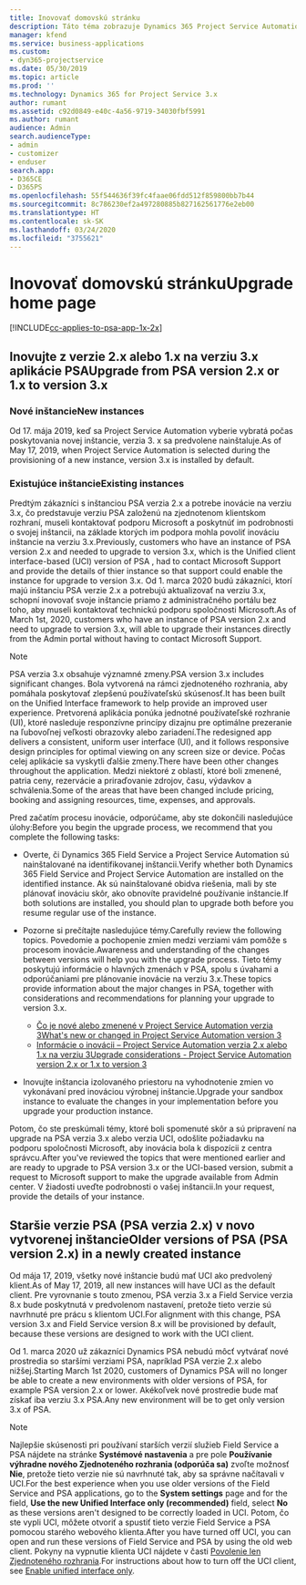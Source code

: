```yaml
---
title: Inovovať domovskú stránku
description: Táto téma zobrazuje Dynamics 365 Project Service Automation, kde nájdete dôležité informácie o nových a zmenených funkciách a procese inovácie na najnovšiu verziu.
manager: kfend
ms.service: business-applications
ms.custom:
- dyn365-projectservice
ms.date: 05/30/2019
ms.topic: article
ms.prod: ''
ms.technology: Dynamics 365 for Project Service 3.x
author: rumant
ms.assetid: c92d0849-e40c-4a56-9719-34030fbf5991
ms.author: rumant
audience: Admin
search.audienceType:
- admin
- customizer
- enduser
search.app:
- D365CE
- D365PS
ms.openlocfilehash: 55f544636f39fc4faae06fdd512f859800bb7b44
ms.sourcegitcommit: 8c786230ef2a497280885b827162561776e2eb00
ms.translationtype: HT
ms.contentlocale: sk-SK
ms.lasthandoff: 03/24/2020
ms.locfileid: "3755621"
---
```

# <a name="upgrade-home-page"></a><span data-ttu-id="66946-103">Inovovať domovskú stránku</span><span class="sxs-lookup"><span data-stu-id="66946-103">Upgrade home page</span></span>

[!INCLUDE[cc-applies-to-psa-app-1x-2x](../includes/cc-applies-to-psa-app-1x-2x.md)]

## <a name="upgrade-from-psa-version-2x-or-1x-to-version-3x"></a><span data-ttu-id="66946-104">Inovujte z verzie 2.x alebo 1.x na verziu 3.x aplikácie PSA</span><span class="sxs-lookup"><span data-stu-id="66946-104">Upgrade from PSA version 2.x or 1.x to version 3.x</span></span>

### <a name="new-instances"></a><span data-ttu-id="66946-105">Nové inštancie</span><span class="sxs-lookup"><span data-stu-id="66946-105">New instances</span></span>

<span data-ttu-id="66946-106">Od 17. mája 2019, keď sa Project Service Automation vyberie vybratá počas poskytovania novej inštancie, verzia 3. x sa predvolene nainštaluje.</span><span class="sxs-lookup"><span data-stu-id="66946-106">As of May 17, 2019, when Project Service Automation is selected during the provisioning of a new instance, version 3.x is installed by default.</span></span>

### <a name="existing-instances"></a><span data-ttu-id="66946-107">Existujúce inštancie</span><span class="sxs-lookup"><span data-stu-id="66946-107">Existing instances</span></span>

<span data-ttu-id="66946-108">Predtým zákazníci s inštanciou PSA verzia 2.x a potrebe inovácie na verziu 3.x, čo predstavuje verziu PSA založenú na zjednotenom klientskom rozhraní, museli kontaktovať podporu Microsoft a poskytnúť im podrobnosti o svojej inštancii, na základe ktorých im podpora mohla povoliť inováciu inštancie na verziu 3.x.</span><span class="sxs-lookup"><span data-stu-id="66946-108">Previously, customers who have an instance of PSA version 2.x and needed to upgrade to version 3.x, which is the Unified client interface-based (UCI) version of PSA , had to contact Microsoft Support and provide the details of thier instance so that support could enable the instance for upgrade to version 3.x.</span></span> <span data-ttu-id="66946-109">Od 1. marca 2020 budú zákazníci, ktorí majú inštanciu PSA verzie 2.x a potrebujú aktualizovať na verziu 3.x, schopní inovovať svoje inštancie priamo z administračného portálu bez toho, aby museli kontaktovať technickú podporu spoločnosti Microsoft.</span><span class="sxs-lookup"><span data-stu-id="66946-109">As of March 1st, 2020, customers who have an instance of PSA version 2.x and need to upgrade to version 3.x, will able to upgrade their instances directly from the Admin portal without having to contact Microsoft Support.</span></span>  

> [!NOTE]
> <span data-ttu-id="66946-110">PSA verzia 3.x obsahuje významné zmeny.</span><span class="sxs-lookup"><span data-stu-id="66946-110">PSA version 3.x includes significant changes.</span></span> <span data-ttu-id="66946-111">Bola vytvorená na rámci zjednoteného rozhrania, aby pomáhala poskytovať zlepšenú používateľskú skúsenosť.</span><span class="sxs-lookup"><span data-stu-id="66946-111">It has been built on the Unified Interface framework to help provide an improved user experience.</span></span> <span data-ttu-id="66946-112">Pretvorená aplikácia ponúka jednotné používateľské rozhranie (UI), ktoré nasleduje responzívne princípy dizajnu pre optimálne prezeranie na ľubovoľnej veľkosti obrazovky alebo zariadení.</span><span class="sxs-lookup"><span data-stu-id="66946-112">The redesigned app delivers a consistent, uniform user interface (UI), and it follows responsive design principles for optimal viewing on any screen size or device.</span></span> <span data-ttu-id="66946-113">Počas celej aplikácie sa vyskytli ďalšie zmeny.</span><span class="sxs-lookup"><span data-stu-id="66946-113">There have been other changes throughout the application.</span></span> <span data-ttu-id="66946-114">Medzi niektoré z oblastí, ktoré boli zmenené, patria ceny, rezervácie a priraďovanie zdrojov, času, výdavkov a schválenia.</span><span class="sxs-lookup"><span data-stu-id="66946-114">Some of the areas that have been changed include pricing, booking and assigning resources, time, expenses, and approvals.</span></span>

<span data-ttu-id="66946-115">Pred začatím procesu inovácie, odporúčame, aby ste dokončili nasledujúce úlohy:</span><span class="sxs-lookup"><span data-stu-id="66946-115">Before you begin the upgrade process, we recommend that you complete the following tasks:</span></span>

- <span data-ttu-id="66946-116">Overte, či Dynamics 365 Field Service a Project Service Automation sú nainštalované na identifikovanej inštancii.</span><span class="sxs-lookup"><span data-stu-id="66946-116">Verify whether both Dynamics 365 Field Service and Project Service Automation are installed on the identified instance.</span></span> <span data-ttu-id="66946-117">Ak sú nainštalované obidva riešenia, mali by ste plánovať inováciu skôr, ako obnovíte pravidelné používanie inštancie.</span><span class="sxs-lookup"><span data-stu-id="66946-117">If both solutions are installed, you should plan to upgrade both before you resume regular use of the instance.</span></span>
- <span data-ttu-id="66946-118">Pozorne si prečítajte nasledujúce témy.</span><span class="sxs-lookup"><span data-stu-id="66946-118">Carefully review the following topics.</span></span> <span data-ttu-id="66946-119">Povedomie a pochopenie zmien medzi verziami vám pomôže s procesom inovácie.</span><span class="sxs-lookup"><span data-stu-id="66946-119">Awareness and understanding of the changes between versions will help you with the upgrade process.</span></span> <span data-ttu-id="66946-120">Tieto témy poskytujú informácie o hlavných zmenách v PSA, spolu s úvahami a odporúčaniami pre plánovanie inovácie na verziu 3.x.</span><span class="sxs-lookup"><span data-stu-id="66946-120">These topics provide information about the major changes in PSA, together with considerations and recommendations for planning your upgrade to version 3.x.</span></span>

    - [<span data-ttu-id="66946-121">Čo je nové alebo zmenené v Project Service Automation verzia 3</span><span class="sxs-lookup"><span data-stu-id="66946-121">What's new or changed in Project Service Automation version 3</span></span>](whats-new-changed-v3.md)
    - [<span data-ttu-id="66946-122">Informácie o inovácii – Project Service Automation verzia 2.x alebo 1.x na verziu 3</span><span class="sxs-lookup"><span data-stu-id="66946-122">Upgrade considerations - Project Service Automation version 2.x or 1.x to version 3</span></span>](upgrade-v3.md)

- <span data-ttu-id="66946-123">Inovujte inštancia izolovaného priestoru na vyhodnotenie zmien vo vykonávaní pred inováciou výrobnej inštancie.</span><span class="sxs-lookup"><span data-stu-id="66946-123">Upgrade your sandbox instance to evaluate the changes in your implementation before you upgrade your production instance.</span></span>

<span data-ttu-id="66946-124">Potom, čo ste preskúmali témy, ktoré boli spomenuté skôr a sú pripravení na upgrade na PSA verzia 3.x alebo verzia UCI, odošlite požiadavku na podporu spoločnosti Microsoft, aby inovácia bola k dispozícii z centra správcu.</span><span class="sxs-lookup"><span data-stu-id="66946-124">After you've reviewed the topics that were mentioned earlier and are ready to upgrade to PSA version 3.x or the UCI-based version, submit a request to Microsoft support to make the upgrade available from Admin center.</span></span> <span data-ttu-id="66946-125">V žiadosti uveďte podrobnosti o vašej inštancii.</span><span class="sxs-lookup"><span data-stu-id="66946-125">In your request, provide the details of your instance.</span></span>

## <a name="older-versions-of-psa-psa-version-2x-in-a-newly-created-instance"></a><span data-ttu-id="66946-126">Staršie verzie PSA (PSA verzia 2.x) v novo vytvorenej inštancie</span><span class="sxs-lookup"><span data-stu-id="66946-126">Older versions of PSA (PSA version 2.x) in a newly created instance</span></span>

<span data-ttu-id="66946-127">Od mája 17, 2019, všetky nové inštancie budú mať UCI ako predvolený klient.</span><span class="sxs-lookup"><span data-stu-id="66946-127">As of May 17, 2019, all new instances will have UCI as the default client.</span></span> <span data-ttu-id="66946-128">Pre vyrovnanie s touto zmenou, PSA verzia 3.x a Field Service verzia 8.x bude poskytnutá v predvolenom nastavení, pretože tieto verzie sú navrhnuté pre prácu s klientom UCI.</span><span class="sxs-lookup"><span data-stu-id="66946-128">For alignment with this change, PSA version 3.x and Field Service version 8.x will be provisioned by default, because these versions are designed to work with the UCI client.</span></span>

<span data-ttu-id="66946-129">Od 1. marca 2020 už zákazníci Dynamics PSA nebudú môcť vytvárať nové prostredia so staršími verziami PSA, napríklad PSA verzie 2.x alebo nižšej.</span><span class="sxs-lookup"><span data-stu-id="66946-129">Starting March 1st 2020, customers of Dynamics PSA will no longer be able to create a new environments with older versions of PSA, for example PSA version 2.x or lower.</span></span> <span data-ttu-id="66946-130">Akékoľvek nové prostredie bude mať získať iba verziu 3.x PSA.</span><span class="sxs-lookup"><span data-stu-id="66946-130">Any new environment will be to get only version 3.x of PSA.</span></span>

> [!NOTE]
> <span data-ttu-id="66946-131">Najlepšie skúsenosti pri používaní starších verzií služieb Field Service a PSA nájdete na stránke **Systémové nastavenia** a pre pole **Používanie výhradne nového Zjednoteného rozhrania (odporúča sa)** zvoľte možnosť **Nie**, pretože tieto verzie nie sú navrhnuté tak, aby sa správne načítavali v UCI.</span><span class="sxs-lookup"><span data-stu-id="66946-131">For the best experience when you use older versions of the Field Service and PSA applications, go to the **System settings** page and for the field, **Use the new Unified Interface only (recommended)** field, select **No** as these versions aren't designed to be correctly loaded in UCI.</span></span> <span data-ttu-id="66946-132">Potom, čo ste vypli UCI, môžete otvoriť a spustiť tieto verzie Field Service a PSA pomocou starého webového klienta.</span><span class="sxs-lookup"><span data-stu-id="66946-132">After you have turned off UCI, you can open and run these versions of Field Service and PSA by using the old web client.</span></span> <span data-ttu-id="66946-133">Pokyny na vypnutie klienta UCI nájdete v časti [Povolenie len Zjednoteného rozhrania](../admin/enable-unified-interface-only.md).</span><span class="sxs-lookup"><span data-stu-id="66946-133">For instructions about how to turn off the UCI client, see [Enable unified interface only](../admin/enable-unified-interface-only.md).</span></span>
